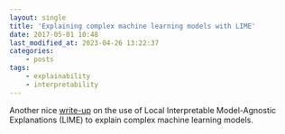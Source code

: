 ```yaml
---
layout: single
title: 'Explaining complex machine learning models with LIME'
date: 2017-05-01 10:48
last_modified_at: 2023-04-26 13:22:37
categories:
    - posts
tags:
    - explainability
    - interpretability
---
```


Another nice
[write-up](https://shiring.github.io/machine_learning/2017/04/23/lime)
on the use of Local Interpretable Model-Agnostic Explanations (LIME) to
explain complex machine learning models.
